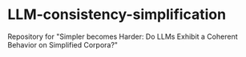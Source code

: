 # LLM-consistency-simplification
Repository for "Simpler becomes Harder: Do LLMs Exhibit a Coherent Behavior on Simplified Corpora?"
